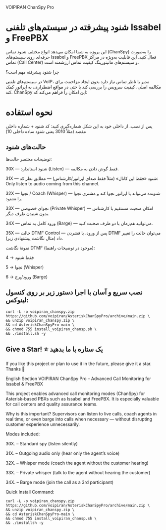 VOIPIRAN ChanSpy Pro
# شنود پیشرفته در سیستم‌های تلفنی Issabel و FreePBX

این پروژه به شما امکان می‌دهد انواع مختلف شنود تماس (ChanSpy) را به‌صورت حرفه‌ای روی سیستم‌های Issabel و FreePBX فعال کنید. این قابلیت به‌ویژه در مراکز تماس (Call Center) و سیستم‌های مانیتورینگ کیفیت تماس ارزشمند است.

چرا شنود پیشرفته مهم است؟

در سیستم‌های تلفنی VoIP، مدیر یا ناظر تماس نیاز دارد بدون ایجاد مزاحمت برای مکالمه اصلی، کیفیت سرویس را بررسی کند یا حتی در مواقع اضطراری، به اپراتور کمک کند. ChanSpy این امکان را فراهم می‌کند که:

# نحوه استفاده

پس از نصب، از داخلی خود به این شکل شماره‌گیری کنید:
کد شنود + شماره داخلی مقصد (مثلاً 3010 یعنی شنود ساده داخلی 10)

## حالت‌های شنود
توضیحات مختصر حالت‌ها:

30X — شنود استاندارد (Listen) — فقط گوش دادن به مکالمه.

31X — شنود «فقط این کانال» (مثلاً فقط صدای اپراتور/کارشناس) — مطابق نظر کد: Only listen to audio coming from this channel.

32X — نجوا / Coach (Whisper) — شنونده می‌تواند با اپراتور نجوا کند و مشتری نجوا را نشنود.

33X — نجوای خصوصی (Private Whisper) — امکان صحبت مستقیم با کارشناس بدون شنیدن طرف دیگر.

34X — ورود کامل به تماس (Barge) — می‌توانید هم‌زمان با دو طرف صحبت کنید.

35X — حالت DTMF Control — پس از ورود، با فشردن DTMF می‌توان حالت را تغییر داد (مثال نگاشت پیشنهادی زیر).

نمونهٔ نگاشت DTMF (موجود در توضیحات راهنما):

4 → فقط شنود

5 → نجوا (Whisper)

6 → ورود/بِرج (Barge)

## نصب سریع و آسان با اجرا دستور زیر بر روی کنسول لینوکس:


```
curl -L -o voipiran_chanspy.zip https://github.com/voipiran/AsteriskChanSpyPro/archive/main.zip \
&& unzip voipiran_chanspy.zip \
&& cd AsteriskChanSpyPro-main \
&& chmod 755 install_voipiran_chansp.sh \
&& ./install.sh -y

```


## Give a Star! ⭐ یک ستاره با ما بدهید
If you like this project or plan to use it in the future, please give it a star. Thanks 🙏


English Section
VOIPIRAN ChanSpy Pro – Advanced Call Monitoring for Issabel & FreePBX

This project enables advanced call monitoring modes (ChanSpy) for Asterisk-based PBXs such as Issabel and FreePBX. It is especially valuable for call centers and quality assurance teams.

Why is this important?
Supervisors can listen to live calls, coach agents in real time, or even barge into calls when necessary — without disrupting customer experience unnecessarily.

Modes included:

30X. – Standard spy (listen silently)

31X. – Outgoing audio only (hear only the agent’s voice)

32X. – Whisper mode (coach the agent without the customer hearing)

33X. – Private whisper (talk to the agent without hearing the customer)

34X. – Barge mode (join the call as a 3rd participant)

Quick Install Command:
```
curl -L -o voipiran_chanspy.zip https://github.com/voipiran/AsteriskChanSpyPro/archive/main.zip \
&& unzip voipiran_chanspy.zip \
&& cd AsteriskChanSpyPro-main \
&& chmod 755 install_voipiran_chansp.sh \
&& ./installsh -y

```
